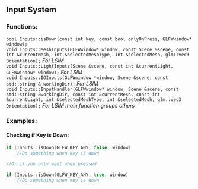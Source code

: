 ## Input System

### Functions:
`bool Inputs::isDown(const int key, const bool onlyOnPress, GLFWwindow* window);`\
`void Inputs::MeshInputs(GLFWwindow* window, const Scene &scene,
    const int &currentMesh, int &selectedMeshType, int &selectedMesh, glm::vec3 Orientation);` _For LSIM_\
`void Inputs::LightInputs(Scene &scene, const int &currentLight, GLFWwindow* window);` _For LSIM_\
`void Inputs::IOInputs(GLFWwindow *window, Scene &scene, const std::string & workingDir);` _For LSIM_\
`void Inputs::InputHandler(GLFWwindow* window, Scene &scene, const std::string &workingDir,
    const int &currentMesh, const int &currentLight, int &selectedMeshType, int &selectedMesh, glm::vec3 Orientation);` _For LSIM main function groups others_

### Examples:
#### Checking if Key is Down:
```c
if (Inputs::isDown(GLFW_KEY_ANY, false, window)
    //Do something when key is down
    
//Or if you only want when pressed

if (Inputs::isDown(GLFW_KEY_ANY, true, window)
    //Do something when key is down
```